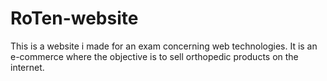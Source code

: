 # RoTen-website
This is a website i made for an exam concerning web technologies. It is an e-commerce where the objective is to sell orthopedic products on the internet.
